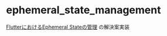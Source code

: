 # ephemeral_state_management

[FlutterにおけるEphemeral Stateの管理](https://scrapbox.io/kurogoma4d-lab/Flutter%E3%81%AB%E3%81%8A%E3%81%91%E3%82%8BEphemeral_State%E3%81%AE%E7%AE%A1%E7%90%86) の解決案実装
